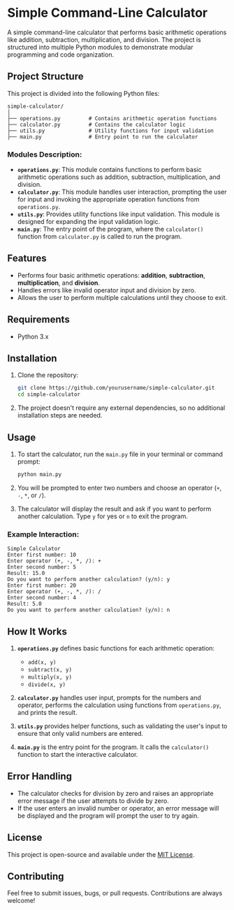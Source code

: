 
# Simple Command-Line Calculator

A simple command-line calculator that performs basic arithmetic operations like addition, subtraction, multiplication, and division. The project is structured into multiple Python modules to demonstrate modular programming and code organization.

## Project Structure

This project is divided into the following Python files:

```
simple-calculator/
│
├── operations.py         # Contains arithmetic operation functions
├── calculator.py         # Contains the calculator logic
├── utils.py              # Utility functions for input validation
├── main.py               # Entry point to run the calculator
```

### Modules Description:

- **`operations.py`**: This module contains functions to perform basic arithmetic operations such as addition, subtraction, multiplication, and division.
- **`calculator.py`**: This module handles user interaction, prompting the user for input and invoking the appropriate operation functions from `operations.py`.
- **`utils.py`**: Provides utility functions like input validation. This module is designed for expanding the input validation logic.
- **`main.py`**: The entry point of the program, where the `calculator()` function from `calculator.py` is called to run the program.

## Features

- Performs four basic arithmetic operations: **addition**, **subtraction**, **multiplication**, and **division**.
- Handles errors like invalid operator input and division by zero.
- Allows the user to perform multiple calculations until they choose to exit.

## Requirements

- Python 3.x

## Installation

1. Clone the repository:
   ```bash
   git clone https://github.com/yourusername/simple-calculator.git
   cd simple-calculator
   ```

2. The project doesn't require any external dependencies, so no additional installation steps are needed.

## Usage

1. To start the calculator, run the `main.py` file in your terminal or command prompt:
   ```bash
   python main.py
   ```

2. You will be prompted to enter two numbers and choose an operator (`+`, `-`, `*`, or `/`).

3. The calculator will display the result and ask if you want to perform another calculation. Type `y` for yes or `n` to exit the program.

### Example Interaction:
```
Simple Calculator
Enter first number: 10
Enter operator (+, -, *, /): +
Enter second number: 5
Result: 15.0
Do you want to perform another calculation? (y/n): y
Enter first number: 20
Enter operator (+, -, *, /): /
Enter second number: 4
Result: 5.0
Do you want to perform another calculation? (y/n): n
```

## How It Works

1. **`operations.py`** defines basic functions for each arithmetic operation:
   - `add(x, y)`
   - `subtract(x, y)`
   - `multiply(x, y)`
   - `divide(x, y)`

2. **`calculator.py`** handles user input, prompts for the numbers and operator, performs the calculation using functions from `operations.py`, and prints the result.

3. **`utils.py`** provides helper functions, such as validating the user's input to ensure that only valid numbers are entered.

4. **`main.py`** is the entry point for the program. It calls the `calculator()` function to start the interactive calculator.

## Error Handling

- The calculator checks for division by zero and raises an appropriate error message if the user attempts to divide by zero.
- If the user enters an invalid number or operator, an error message will be displayed and the program will prompt the user to try again.

## License

This project is open-source and available under the [MIT License](LICENSE).

## Contributing

Feel free to submit issues, bugs, or pull requests. Contributions are always welcome!
